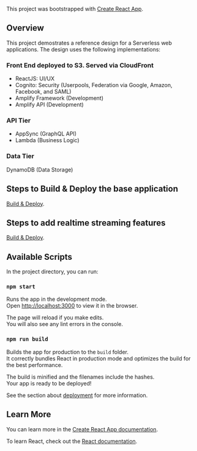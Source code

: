 This project was bootstrapped with [Create React App](https://github.com/facebook/create-react-app).

## Overview
This project demostrates a reference design for a Serverless web applications. The design uses the following implementations:

### Front End deployed to S3. Served via CloudFront
- ReactJS: UI/UX
- Cognito: Security (Userpools, Federation via Google, Amazon, Facebook, and SAML)
- Amplify Framework (Development)
- Amplify API (Development)

### API Tier
- AppSync (GraphQL API)
- Lambda (Business Logic)

### Data Tier
DynamoDB (Data Storage)

## Steps to Build & Deploy the base application
[Build & Deploy](build.md).

## Steps to add realtime streaming features
[Build & Deploy](realtime.md).

## Available Scripts

In the project directory, you can run:

### `npm start`

Runs the app in the development mode.<br />
Open [http://localhost:3000](http://localhost:3000) to view it in the browser.

The page will reload if you make edits.<br />
You will also see any lint errors in the console.

### `npm run build`

Builds the app for production to the `build` folder.<br />
It correctly bundles React in production mode and optimizes the build for the best performance.

The build is minified and the filenames include the hashes.<br />
Your app is ready to be deployed!

See the section about [deployment](https://facebook.github.io/create-react-app/docs/deployment) for more information.


## Learn More

You can learn more in the [Create React App documentation](https://facebook.github.io/create-react-app/docs/getting-started).

To learn React, check out the [React documentation](https://reactjs.org/).
